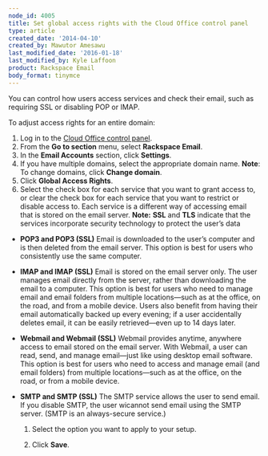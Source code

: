 ```yaml
---
node_id: 4005
title: Set global access rights with the Cloud Office control panel
type: article
created_date: '2014-04-10'
created_by: Mawutor Amesawu
last_modified_date: '2016-01-18'
last_modified_by: Kyle Laffoon
product: Rackspace Email
body_format: tinymce
---
```


You can control how users access services and check their email, such as
requiring SSL or disabling POP or IMAP.

To adjust access rights for an entire domain:

1.  Log in to the [Cloud Office control
    panel](https://apps.rackspace.com/?cp).
2.  From the **Go to section** menu, select **Rackspace Email**.
3.  In the **Email Accounts** section, click **Settings**.
4.  If you have multiple domains, select the appropriate domain name.
    **Note**: To change domains, click **Change domain**.
5.  Click **Global Access Rights**.
6.  Select the check box for each service that you want to grant access
    to, or clear the check box for each service that you want to
    restrict or disable access to. Each service is a different way of
    accessing email that is stored on the email server.
    **Note:** **SSL** and **TLS** indicate that the services incorporate
    security technology to protect the user&rsquo;s data

-   **POP3 and POP3 (SSL)**
    Email is downloaded to the user&rsquo;s computer and is then deleted from
    the email server. This option is best for users who consistently use
    the same computer.



-   **IMAP and IMAP (SSL)**
    Email is stored on the email server only. The user manages email
    directly from the server, rather than downloading the email to
    a computer. This option is best for users who need to manage email
    and email folders from multiple locations&mdash;such as at the office, on
    the road, and from a mobile device. Users also benefit from having
    their email automatically backed up every evening; if a user
    accidentally deletes email, it can be easily retrieved&mdash;even up to 14
    days later.



-   **Webmail and Webmail (SSL)**
    Webmail provides anytime, anywhere access to email stored on the
    email server. With Webmail, a user can read, send, and manage
    email&mdash;just like using desktop email software. This option is best
    for users who need to access and manage email (and email folders)
    from multiple locations&mdash;such as at the office, on the road, or from
    a mobile device.



-   **SMTP and SMTP (SSL)**
    The SMTP service allows the user to send email. If you disable SMTP,
    the user wicannot send email using the SMTP server. (SMTP is an
    always-secure service.)
    1.  Select the option you want to apply to your setup.

    2.  Click **Save**.



